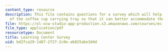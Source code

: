 ```yaml
---
content_type: resource
description: This file contains questions for a survey which will help with the redesign
  of the coffee cup carrying tray so that it can better accommodate the needs.
file: https://ol-ocw-studio-app-production.s3.amazonaws.com/courses/ec-s02-water-jet-technologies-spring-2005/bd2fca2914872f272c0eab825abe3d4d_MITEC_S02S05_learn_center.pdf
file_type: application/pdf
resourcetype: Document
title: Learning Center Survey
uid: bd2fca29-1487-2f27-2c0e-ab825abe3d4d
---
```

